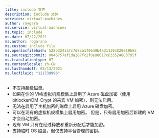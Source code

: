 ```yaml
---
title: include 文件
description: include 文件
services: virtual-machines
author: roygara
ms.service: virtual-machines
ms.topic: include
ms.date: 07/22/2021
ms.author: rogarana
ms.custom: include file
ms.openlocfilehash: 528b3243a7c7d8ca1f96d9b4a311393820e19685
ms.sourcegitcommit: 0046757af1da267fc2f0e88617c633524883795f
ms.translationtype: HT
ms.contentlocale: zh-CN
ms.lasthandoff: 08/13/2021
ms.locfileid: "121738996"
---
```

- 不支持超级磁盘。
- 如果在你的 VM/虚拟机规模集上启用了 Azure 磁盘加密（使用 bitlocker/DM-Crypt 的来宾 VM 加密），则无法启用。
- 无法在启用了主机加密的磁盘上启用 Azure 磁盘加密。
- 可以在现有的虚拟机规模集上启用加密。 但是，只有启用加密后新建的 VM 才会自动加密。
- 现有 VM 只有在经过释放和重新分配后才能加密。
- 支持临时 OS 磁盘，但仅支持平台管理的密钥。
